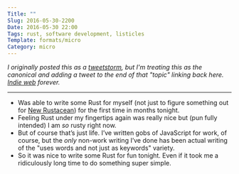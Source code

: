```yaml
---
Title: ""
Slug: 2016-05-30-2200
Date: 2016-05-30 22:00
Tags: rust, software development, listicles
Template: formats/micro
Category: micro
---
```


<i class=editorial>I originally posted this as a [tweetstorm], but I'm treating *this* as the canonical and adding a tweet to the end of that "topic" linking back here. [Indie web] forever.</i>

[tweetstorm]: https://twitter.com/chriskrycho/status/737463108898312192
[Indie web]: http://indiewebcamp.com

---

- Was able to write some Rust for myself (not just to figure something out for [New Rustacean]) for the first time in months tonight.
- Feeling Rust under my fingertips again was really nice but (pun fully intended) I am *so* rusty right now.
- But of course that’s just life. I’ve written gobs of JavaScript for work, of course, but the *only* non-work writing I’ve done has been actual writing of the "uses words and not just as keywords" variety.
- So it was nice to write some Rust for fun tonight. Even if it took me a ridiculously long time to do something super simple.

[Rust]: https://www.rust-lang.org
[New Rustacean]: http://www.newrustacean.com
